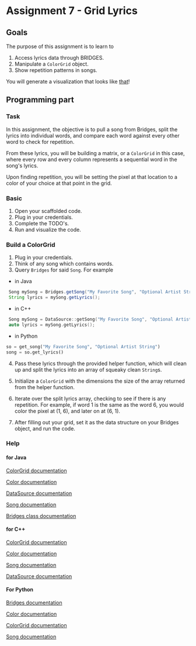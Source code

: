 Assignment 7 - Grid Lyrics
==========================

Goals
-----

The purpose of this assignment is to learn to
1. Access lyrics data through BRIDGES.
2. Manipulate a `ColorGrid` object.
3. Show repetition patterns in songs.

You will generate a visualization that looks like [that](http://bridges-cs.herokuapp.com/assignments/7/bridges_workshop)!


Programming part
----------------

### Task

In this assignment, the objective is to pull a song from Bridges, split the lyrics into 
 individual words, and compare each word against every other word to check for repetition.

 From these lyrics, you will be building a matrix, or a `ColorGrid` in this case, where every row and 
 every column represents a sequential word in the song's lyrics.

 Upon finding repetition, you will be setting the pixel at that location to a color 
 of your choice at that point in the grid.

### Basic

1. Open your scaffolded code.
2. Plug in your credentials.
3. Complete the TODO's.
4. Run and visualize the code.

### Build a ColorGrid 

1. Plug in your credentials.
2. Think of any song which contains words.
3. Query `Bridges` for said `Song`. For example
  - in Java
   ```Java
	Song mySong = Bridges.getSong("My Favorite Song", "Optional Artist String");	
	String lyrics = mySong.getLyrics();
   ```
   - in C++
   ```C++
	Song mySong = DataSource::getSong("My Favorite Song", "Optional Artist String");	
	auto lyrics = mySong.getLyrics();
   ```
   - in Python
   ```python
   so = get_song("My Favorite Song", "Optional Artist String")
   song = so.get_lyrics()
   ```
4. Pass these lyrics through the provided helper function, which will clean up and split the
 lyrics into an array of squeaky clean `String`s.

5. Initialize a `ColorGrid` with the dimensions the size of the array returned from the helper function.

6. Iterate over the split lyrics array, checking to see if there is any repetition. For example, if 
 word 1 is the same as the word 6, you would color the pixel at (1, 6), and later on at (6, 1).

7. After filling out your grid, set it as the data structure on your Bridges object, and run the code.


### Help

#### for Java

[ColorGrid documentation](http://bridgesuncc.github.io/doc/java-api/current/html/classbridges_1_1base_1_1_color_grid.html)

[Color documentation](http://bridgesuncc.github.io/doc/java-api/current/html/classbridges_1_1base_1_1_color.html)


[DataSource documentation](http://bridgesuncc.github.io/doc/java-api/current/html/classbridges_1_1connect_1_1_data_source.html)

[Song documentation](http://bridgesuncc.github.io/doc/java-api/current/html/classbridges_1_1data__src__dependent_1_1_song.html)

[Bridges class documentation](http://bridgesuncc.github.io/doc/java-api/current/html/namespacebridges_1_1base.html)

#### for C++

[ColorGrid documentation](http://bridgesuncc.github.io/doc/cxx-api/current/html/classbridges_1_1datastructure_1_1_color_grid.html)

[Color documentation](http://bridgesuncc.github.io/doc/cxx-api/current/html/classbridges_1_1datastructure_1_1_color.html)

[Song documentation](http://bridgesuncc.github.io/doc/cxx-api/current/html/classbridges_1_1dataset_1_1_song.html)

[DataSource documentation](http://bridgesuncc.github.io/doc/cxx-api/current/html/classbridges_1_1_data_source.html)

#### For Python
[Bridges documentation](http://bridgesuncc.github.io/doc/python-api/current/html/classbridges_1_1bridges_1_1_bridges.html)

[Color documentation](http://bridgesuncc.github.io/doc/python-api/current/html/classbridges_1_1color_1_1_color.html)

[ColorGrid documentation](http://bridgesuncc.github.io/doc/python-api/current/html/classbridges_1_1color__grid_1_1_color_grid.html)

[Song documentation](http://bridgesuncc.github.io/doc/python-api/current/html/classbridges_1_1data__src__dependent_1_1song_1_1_song.html)